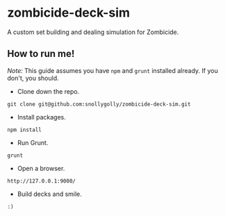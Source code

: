 # zombicide-deck-sim
A custom set building and dealing simulation for Zombicide.

## How to run me!

*Note:* This guide assumes you have `npm` and `grunt` installed already.  If you don't, you should.

* Clone down the repo.
```
git clone git@github.com:snollygolly/zombicide-deck-sim.git
```

* Install packages.
```
npm install
```

* Run Grunt.
```
grunt
```

* Open a browser.
```
http://127.0.0.1:9000/
```

* Build decks and smile.
```
:)
```
